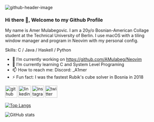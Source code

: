 ![github-header-image](https://github.com/AMulabeg/AmerMulabeg/assets/114394694/e2fc1264-c8be-4254-945e-04f22eeba7dd)

### Hi there 👋, Welcome to my Github Profile
My name is Amer Mulabegovic. I am a 20y/o Bosnian-American Collage student at the Technical University of Berlin. 
I use macOS with a tiling window manager and program in Neovim with my personal config.


Skills: C / Java / Haskell / Python

- 🔭 I’m currently working on https://github.com/AMulabeg/Neovim 
- 🌱 I’m currently learning C and System Level Programing 
- 📫 How to reach me: Discord: _A1mer 
- ⚡ Fun fact: I was the fastest Rubik's cube solver in Bosnia in 2018 


[<img src='https://cdn.jsdelivr.net/npm/simple-icons@3.0.1/icons/github.svg' alt='github' height='40'>](https://github.com/AMulabeg)  [<img src='https://cdn.jsdelivr.net/npm/simple-icons@3.0.1/icons/linkedin.svg' alt='linkedin' height='40'>](https://linkedin.com/in/amer-mulabegovic-aa74801a3)  [<img src='https://cdn.jsdelivr.net/npm/simple-icons@3.0.1/icons/instagram.svg' alt='instagram' height='40'>](https://www.instagram.com/https://www.instagram.com/amermulabeg//)  [<img src='https://cdn.jsdelivr.net/npm/simple-icons@3.0.1/icons/twitter.svg' alt='twitter' height='40'>](https://twitter.com/https://twitter.com/a_mulabeg)  

[![Top Langs](https://github-readme-stats.vercel.app/api/top-langs/?username=AMulabeg)](https://github.com/anuraghazra/github-readme-stats)

![GitHub stats](https://github-readme-stats.vercel.app/api?username=AMulabeg&show_icons=true)  

